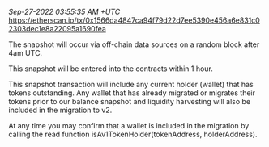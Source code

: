 _Sep-27-2022 03:55:35 AM +UTC_\
https://etherscan.io/tx/0x1566da4847ca94f79d22d7ee5390e456a6e831c02303dec1e8a22095a1690fea

The snapshot will occur via off-chain data sources on a random block after 4am UTC.

This snapshot will be entered into the contracts within 1 hour.

This snapshot transaction will include any current holder (wallet) that has tokens outstanding. Any wallet that has already migrated or migrates their tokens prior to our balance snapshot and liquidity harvesting will also be included in the migration to v2.

At any time you may confirm that a wallet is included in the migration by calling the read function isAv1TokenHolder(tokenAddress, holderAddress).
